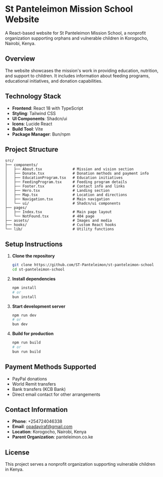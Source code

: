 # St Panteleimon Mission School Website

A React-based website for St Panteleimon Mission School, a nonprofit organization supporting orphans and vulnerable children in Korogocho, Nairobi, Kenya.

## Overview

The website showcases the mission's work in providing education, nutrition, and support to children. It includes information about feeding programs, educational initiatives, and donation capabilities.

## Technology Stack

- **Frontend**: React 18 with TypeScript
- **Styling**: Tailwind CSS
- **UI Components**: Shadcn/ui
- **Icons**: Lucide React
- **Build Tool**: Vite
- **Package Manager**: Bun/npm

## Project Structure

```
src/
├── components/
│   ├── About.tsx              # Mission and vision section
│   ├── Donate.tsx             # Donation methods and payment info
│   ├── EducationProgram.tsx   # Education initiatives
│   ├── FeedingProgram.tsx     # Feeding program details
│   ├── Footer.tsx             # Contact info and links
│   ├── Hero.tsx               # Landing section
│   ├── Map.tsx                # Location and directions
│   ├── Navigation.tsx         # Main navigation
│   └── ui/                    # Shadcn/ui components
├── pages/
│   ├── Index.tsx              # Main page layout
│   └── NotFound.tsx           # 404 page
├── assets/                    # Images and media
├── hooks/                     # Custom React hooks
└── lib/                       # Utility functions
```

## Setup Instructions

1. **Clone the repository**
   ```bash
   git clone https://github.com/ST-Panteleimon/st-panteleimon-school
   cd st-panteleimon-school
   ```

2. **Install dependencies**
   ```bash
   npm install
   # or
   bun install
   ```

3. **Start development server**
   ```bash
   npm run dev
   # or
   bun dev
   ```

4. **Build for production**
   ```bash
   npm run build
   # or
   bun run build
   ```

## Payment Methods Supported

- PayPal donations
- World Remit transfers
- Bank transfers (KCB Bank)
- Direct email contact for other arrangements

## Contact Information

- **Phone**: +254724046338
- **Email**: opadayiraf@gmail.com
- **Location**: Korogocho, Nairobi, Kenya
- **Parent Organization**: panteleimon.co.ke


## License

This project serves a nonprofit organization supporting vulnerable children in Kenya.